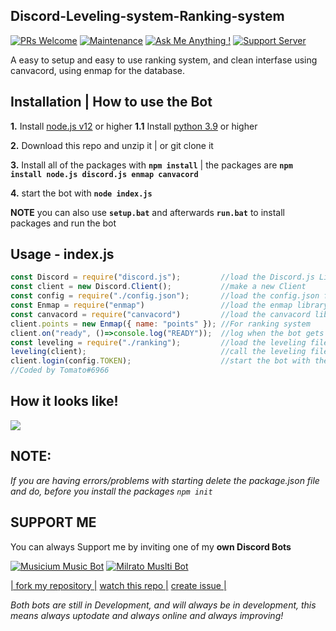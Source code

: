 ## Discord-Leveling-system-Ranking-system

[![PRs Welcome](https://img.shields.io/badge/PRs-welcome-brightgreen.svg?style=flat-square)](http://makeapullrequest.com)
[![Maintenance](https://img.shields.io/badge/Maintained%3F-yes-green.svg)](https://GitHub.com/Tomato6966/)
[![Ask Me Anything !](https://img.shields.io/badge/Ask%20me-anything-1abc9c.svg)](https://GitHub.com/Tomato6966/Ask-Me-Anything)
[![Support Server](https://img.shields.io/discord/591914197219016707.svg?label=&logo=discord&logoColor=ffffff&color=7389D8&labelColor=6A7EC2)](https://discord.gg/fS6qBSm)

A easy to setup and easy to use ranking system, and clean interfase using canvacord, using enmap for the database.

## Installation | How to use the Bot

 **1.** Install [node.js v12](https://nodejs.org/api/cli.html#cli_unhandled_rejections_mode) or higher
 **1.1** Install [python 3.9](https://www.python.org/downloads/) or higher
 
 **2.** Download this repo and unzip it    |    or git clone it
 
 **3.** Install all of the packages with **`npm install`**     |  the packages are   **`npm install node.js discord.js enmap canvacord`**
 
 **4.** start the bot with **`node index.js`**

 **NOTE** you can also use **`setup.bat`** and afterwards **`run.bat`** to install packages and run the bot

## Usage - index.js

```javascript
const Discord = require("discord.js");         //load the Discord.js Library
const client = new Discord.Client();           //make a new Client
const config = require("./config.json");       //load the config.json file
const Enmap = require("enmap")                 //load the enmap library
const canvacord = require("canvacord")         //load the canvacord library
client.points = new Enmap({ name: "points" }); //For ranking system
client.on("ready", ()=>console.log("READY"));  //log when the bot gets ready
const leveling = require("./ranking");         //load the leveling file
leveling(client);                              //call the leveling file with the client
client.login(config.TOKEN);                    //start the bot with the bot token
//Coded by Tomato#6966
```

## How it looks like!

![](https://cdn.discordapp.com/attachments/751863584681885777/775632780057903124/RankCard.png)


## **NOTE:**

*If you are having errors/problems with starting delete the package.json file and do, before you install the packages `npm init`*

## SUPPORT ME

You can always Support me by inviting one of my **own Discord Bots**

[![Musicium Music Bot](https://cdn.discordapp.com/attachments/742446682381221938/770055673965707264/test1.png)](dc.musicium.eu)
[![Milrato Muslti Bot](https://cdn.discordapp.com/attachments/742446682381221938/770056826724679680/test1.png)](https://bit.ly/Milrato)

[| fork my repository  |](https://github.com/user/repository/fork)
[watch this repo  |](https://github.com/user/repository/subscription)
[create issue |](https://github.com/user/repository/issues/new)

*Both bots are still in Development, and will always be in development, this means always uptodate and always online and always improving!*
